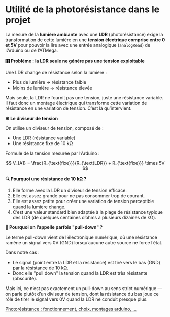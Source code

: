 # Utilité de la photorésistance dans le projet

La mesure de la **lumière ambiante** avec une **LDR** (photorésistance) exige la transformation de cette lumière en une **tension électrique comprise entre 0 et 5V** pour pouvoir la lire avec une entrée analogique (`analogRead`) de l’Arduino ou de l’ATMega.

**🎛️ Problème : la LDR seule ne génère pas une tension exploitable**

Une LDR change de résistance selon la lumière :

- Plus de lumière → résistance faible
- Moins de lumière → résistance élevée

Mais seule, la LDR ne fournit pas une tension, juste une résistance variable. Il faut donc un montage électrique qui transforme cette variation de résistance en une variation de tension. C’est là qu’intervient.

**⚙️ Le diviseur de tension**

On utilise un diviseur de tension, composé de :

- Une LDR (résistance variable)
- Une résistance fixe de 10 kΩ

Formule de la tension mesurée par l’Arduino :

$$
V_{A1} = \frac{R_{\text{fixe}}}{R_{\text{LDR}} + R_{\text{fixe}}} \times 5V
$$

**🔍 Pourquoi une résistance de 10 kΩ ?**

1. Elle forme avec la LDR un diviseur de tension efficace.
2. Elle est assez grande pour ne pas consommer trop de courant.
3. Elle est assez petite pour créer une variation de tension perceptible quand la lumière change.
4. C’est une valeur standard bien adaptée à la plage de résistance typique des LDR (de quelques centaines d’ohms à plusieurs dizaines de kΩ).

**🧲 Pourquoi on l’appelle parfois "pull-down" ?**

Le terme pull-down vient de l’électronique numérique, où une résistance ramène un signal vers 0V (GND) lorsqu’aucune autre source ne force l’état.

Dans notre cas :

- Le signal (point entre la LDR et la résistance) est tiré vers le bas (GND) par la résistance de 10 kΩ.
- Donc elle "pull down" la tension quand la LDR est très résistante (obscurité).

Mais ici, ce n’est pas exactement un pull-down au sens strict numérique — on parle plutôt d’un diviseur de tension, dont la résistance du bas joue ce rôle de tirer le signal vers 0V quand la LDR ne conduit presque plus. 

[Photorésistance : fonctionnement, choix, montages arduino, …](https://passionelectronique.fr/photoresistance/)